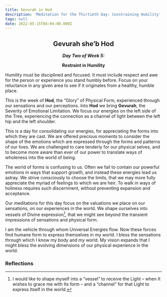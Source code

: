 ```yaml
---
title: Gevurah in Hod
description: 'Meditation for the Thirtieth Day: Constraining Humility'
tags: null
date: 2022-05-15T04:04:00.000Z
---
```


<div style="font-weight: bold; text-align:center">
<h2>Gevurah she’b Hod</h2>
<i>Day Two of Week 5:</i> 
<p>Restraint in Humility</p>

</div>

<div class="abstract">

Humility must be disciplined and focused. It must include respect and awe for the person or experience you stand humbly before. Focus on your reluctance in any given area to see if it originates from a healthy, humble place.

</div>

This is the week of **Hod**, the “Glory” of Physical Form, experienced through our sensations and our perceptions. Into **Hod** we bring **Gevurah**, the Severity of Emotional Limitation. We focus our energies on the left side of the Tree, experiencing the connection as a channel of light between the left hip and the left shoulder.

This is a day for consolidating our energies, for appreciating the forms into which they are cast. We are offered precious moments to consider the shape of the emotions which are expressed through the forms and patterns of our lives. We are challenged to care tenderly for our physical selves, and to become more aware than ever of our power to translate ways of wholeness into the world of being.

The world of forms is confusing to us. Often we fail to contain our powerful emotions in ways that support growth, and instead these energies lead us astray. We strive consciously to choose the limits, that we may more fully appreciate the myriad of feelings to which we are heir. To walk in ways of holiness requires such discernment, without preventing expansion and acceptance.

Our meditations for this day focus on the valuations we place on our sensations, on our experiences in the world. We shape ourselves into vessels of Divine expression[^1], that we might see beyond the transient impressions of sensations and physical form.

<div class="abstract">

I am the vehicle through whom Universal Energies flow. Now these forces find humane form to express themselves in my world. I bless the sensations through which I know my body and my world. My vision expands that I might bless the evolving dimensions of our physical experience in the world.

</div>

<h3>Reflections</h3>

[^1]: I would like to shape myself into a “vessel” to receive the Light – when It wishes to grace me with Its form – and a “channel” for that Light to express Itself in the world.
